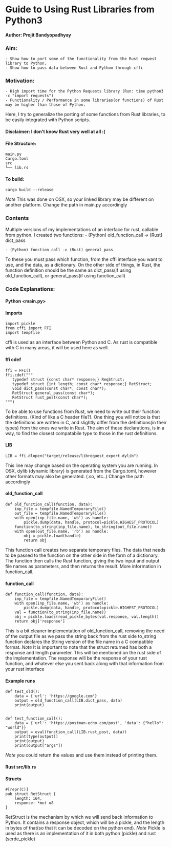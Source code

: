 # Guide to Using Rust Libraries from Python3
#### Author: Projit Bandyopadhyay

### Aim:
    - Show how to port some of the functionality from the Rust reqwest library to Python.
    - Show how to pass data between Rust and Python through cffi

### Motivation:
    - High import time for the Python Requests library (Run: time python3 -c "import requests")
    - Functionality / Performance in some libraries(or functions) of Rust may be higher than those of Python.

Here, I try to generalize the porting of some functions from Rust libraries, to be easily integrated with Python scripts.

#### Disclaimer: I don't know Rust very well at all  :(

#### File Structure:
```
main.py
Cargo.toml
src
└── lib.rs
```

#### To build:
```
cargo build --release
```
*Note* This was done on OSX, so your linked library may be different on another platform. Change the path in main.py accordingly

### Contents

Multiple versions of my implementations of an interface for rust, callable from python.
I created two functions:
    - (Python) old_function_call -> (Rust) dict_pass

    - (Python) function_call -> (Rust) general_pass

To these you must pass which function, from the cffi interface you want to use, and the data, as a dictionary.
On the other side of things, in Rust, the function definition should be the same as dict_pass(if using old_function_call), or general_pass(if using function_call)

### Code Explanations:

#### Python <main.py>

#### Imports
```
import pickle
from cffi import FFI
import tempfile
```
cffi is used as an interface between Python and C.
As rust is compatible with C in many areas, it will be used here as well.

#### ffi cdef
```
ffi = FFI()
ffi.cdef("""
   typedef struct {const char* response;} ReqStruct;
   typedef struct {int length; const char* response;} RetStruct;
   void dict_pass(const char*, const char*);
   RetStruct general_pass(const char*);
   RetStruct rust_post(const char*);
""")
```
To be able to use functions from Rust, we need to write out their function definitions. (Kind of like a C header file?).
One thing you will notice is that the definitions are written in C, and slightly differ from the definitions(in their types) from the ones we write in Rust.
The aim of these declarations, is in a way, to find the closest compatabile type to those in the rust definitions.

#### LIB
```
LIB = ffi.dlopen("target/release/librequest_export.dylib")
```
This line may change based on the operating system you are running. In OSX, dylib (dynamic library) is generated from the Cargo.toml, however other formats may also be generated. (.so, etc..)
Change the path accordingly

#### old_function_call
```
def old_function_call(function, data):
    inp_file = tempfile.NamedTemporaryFile()
    out_file = tempfile.NamedTemporaryFile()
    with open(inp_file.name, 'wb') as handle:
        pickle.dump(data, handle, protocol=pickle.HIGHEST_PROTOCOL)
    function(to_string(inp_file.name), to_string(out_file.name))
    with open(out_file.name, 'rb') as handle:
        obj = pickle.load(handle)
        return obj
```
This function call creates two separate temporary files.
The data that needs to be passed to the function on the other side in the form of a dictionary.
The function then calls the Rust function, giving the two input and output file names as parameters, and then returns the result.
More information in function_call.


#### function_call
```
def function_call(function, data):
    inp_file = tempfile.NamedTemporaryFile()
    with open(inp_file.name, 'wb') as handle:
        pickle.dump(data, handle, protocol=pickle.HIGHEST_PROTOCOL)
    val = function(to_string(inp_file.name))
    obj = pickle.loads(read_pickle_bytes(val.response, val.length))
    return obj['response']
```
This is a bit cleaner implementation of old_function_call, removing the need of the output file as we pass the string back from the rust side
to_string function declares the String version of the file name in a C compatible format.
*Note* It is important to note that the struct returned has both a response and length parameter. This will be mentioned on the rust side of the implementation.
The response will be the response of your rust function, and whatever else you sent back along with that information from your rust interface

#### Example runs
```
def test_old():
    data = {'url': 'https://google.com'}
    output = old_function_call(LIB.dict_pass, data)
    print(output)


def test_function_call():
    data = {'url': 'https://postman-echo.com/post', 'data': {"hello": "world"}}
    output = eval(function_call(LIB.rust_post, data))
    print(type(output))
    print(output)
    print(output["args"])
```
*Note* you could return the values and use them instead of printing them.


#### Rust src/lib.rs

#### Structs
```
#[repr(C)]
pub struct RetStruct {
    length: i64,
    response: *mut u8
}
```
RetStruct is the mechanism by which we will send back information to Python. It contains a response object, which will be a pickle, and the length in bytes of that(so that it can be decoded on the python end).
*Note* Pickle is used as there is an implementation of it in both python (pickle) and rust (serde_pickle)


